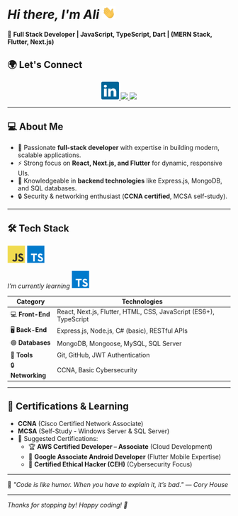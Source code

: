 # _Hi there, I'm Ali_ <img src="https://raw.githubusercontent.com/7x5x/7x5x/main/images/wave.gif" width="30px"/>

🚀 **Full Stack Developer | JavaScript, TypeScript, Dart | (MERN Stack, Flutter, Next.js)**  



## 🌍 Let's Connect  

<p align="center">
  <a href="https://www.linkedin.com/in/your-profile">
    <img src="https://raw.githubusercontent.com/7x5x/7x5x/main/images/linkedin.svg" width="40px" />
  </a>
  <a href="https://github.com/your-username">
    <img src="https://img.shields.io/badge/GitHub-181717?style=for-the-badge&logo=github&logoColor=white"/>
  </a>
  <a href="mailto:your.email@example.com">
    <img src="https://img.shields.io/badge/Email-D14836?style=for-the-badge&logo=gmail&logoColor=white"/>
  </a>
</p>

---

## 💻 About Me  

- 🌟 Passionate **full-stack developer** with expertise in building modern, scalable applications.  
- ⚡ Strong focus on **React, Next.js, and Flutter** for dynamic, responsive UIs.  
- 🔗 Knowledgeable in **backend technologies** like Express.js, MongoDB, and SQL databases.  
- 🔒 Security & networking enthusiast (**CCNA certified**, MCSA self-study).  

---

## 🛠️ Tech Stack  

<p  >
   <img src="https://raw.githubusercontent.com/7x5x/7x5x/main/images/javascript.svg" width="40px" />  
   <img src="https://raw.githubusercontent.com/7x5x/7x5x/main/images/typescript.svg" width="40px" />   
</p>

_I’m currently learning_
<img src="https://raw.githubusercontent.com/7x5x/7x5x/main/images/typescript.svg" width="40px" />  


| **Category**       | **Technologies** |
|--------------------|----------------|
| 💻 **Front-End**   | React, Next.js, Flutter, HTML, CSS, JavaScript (ES6+), TypeScript |
| 🖥️ **Back-End**   | Express.js, Node.js, C# (basic), RESTful APIs |
| 🟢 **Databases**   | MongoDB, Mongoose, MySQL, SQL Server |
| 🔧 **Tools**       | Git, GitHub, JWT Authentication |
| 🔒 **Networking**  | CCNA, Basic Cybersecurity |

---

## 📝 Certifications & Learning  

- **CCNA** (Cisco Certified Network Associate)  
- **MCSA** (Self-Study - Windows Server & SQL Server)  
- 🎯 Suggested Certifications:
  - 🏆 **AWS Certified Developer – Associate** (Cloud Development)
  - 📱 **Google Associate Android Developer** (Flutter Mobile Expertise)
  - 🔐 **Certified Ethical Hacker (CEH)** (Cybersecurity Focus)

---

🌟 _"Code is like humor. When you have to explain it, it’s bad." — Cory House_  

---

_Thanks for stopping by! Happy coding! 🚀_

